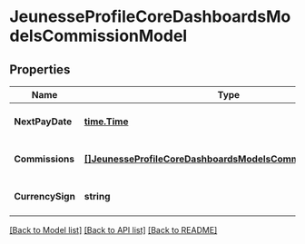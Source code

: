 # JeunesseProfileCoreDashboardsModelsCommissionModel

## Properties
Name | Type | Description | Notes
------------ | ------------- | ------------- | -------------
**NextPayDate** | [**time.Time**](time.Time.md) |  | [optional] [default to null]
**Commissions** | [**[]JeunesseProfileCoreDashboardsModelsCommissionItemModel**](Jeunesse.Profile.Core.Dashboards.Models.CommissionItemModel.md) |  | [optional] [default to null]
**CurrencySign** | **string** |  | [optional] [default to null]

[[Back to Model list]](../README.md#documentation-for-models) [[Back to API list]](../README.md#documentation-for-api-endpoints) [[Back to README]](../README.md)


